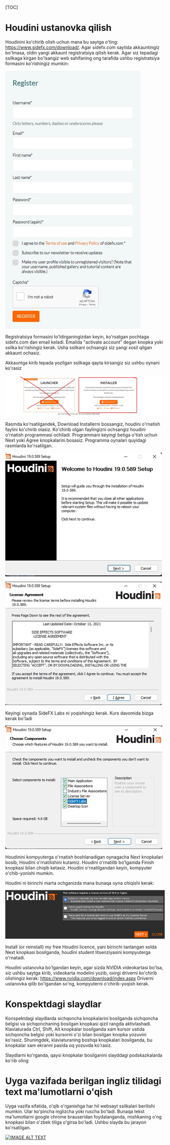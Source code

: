 [TOC]



# Houdini ustanovka qilish

Houdinini ko'chirib olish uchun mana bu saytga o'ting: https://www.sidefx.com/download/. Agar sidefx.com saytida akkauntingiz bo'lmasa, oldin yangi akkaunt registratsiya qilish kerak. Agar siz tepadagi ssilkaga kirgan bo'lsangiz web sahifaning ong tarafida ushbu registratsiya formasini ko'rishingiz mumkin: 

![](images/houdini_registration.jpg)

Registratsiya formasini to'ldirganingizdan keyin, ko'rsatgan pochtaga sidefx.com dan email keladi. Emailda "activate account" degan knopka yoki ssilka ko'rishingiz kerak. Usha ssilkani ochsangiz siz yangi xosil qilgan akkaunt ochasiz. 

Akkauntga kirib tepada yozilgan ssilkaga qayta kirsangiz siz ushbu oynani ko'rasiz

![](images/houdini_download.jpg)

Rasmda ko'rsatilgandek, Download Installerni bossangiz, houdini o'rnatish faylini ko'chirib olasiz. Ko'chirib olgan faylingizni ochsangiz houdini o'rnatish programmasi ochiladi. Programmani keyingi betiga o'tish uchun Next yoki Agree knopkalarini bosasiz. Programma oynalari quyidagi rasmlarda ko'rsatilgan.

![](images/houdini_installer_1.jpg)

![](images/houdini_installer_2.jpg)

Keyingi oynada SideFX Labs ni yoqishingiz kerak. Kurs davomida bizga kerak bo'ladi

![](images/houdini_installer_3.jpg)

Houdinini kompyuterga o'rnatish boshlanadigan oynagacha Next knopkalari bosib, Houdini o'rnatilishini kutamiz. Houdini o'rnatilib bo'lganida Finish knopkasi bilan chiqib ketasiz. Houdini o'rnatilgandan keyin, kompyuter o'chib-yonishi mumkin. 

Houdini ni birinchi marta ochganizda mana bunaqa oyna chiqishi kerak:

![](images/apprentice-license-prompt.png)

Install (or reinstall) my free Houdini licence, yani birinchi tanlangan xolda Next knopkasi bosilganda, houdini student litsenziyasini kompyuterga o'rnatadi.

Houdini ustanovka bo'lgandan keyin, agar sizda NVIDIA videokartasi bo'lsa, siz ushbu saytga kirib, videokarta modelini yozib, oxirgi driverni ko'chirib olishingiz kerak: https://www.nvidia.com/download/index.aspx Driverni ustanovka qilib bo'lgandan so'ng, kompyuterni o'chirib-yoqish kerak. 

# Konspektdagi slaydlar

Konspektdagi slaydlarda sichqoncha knopkalarini bosilganda sichqoncha belgisi va sichqonchaning bosilgan knopkasi qizil rangda aktivlashadi. Klaviaturada Ctrl, Shift, Alt knopkalar bosilganda xam kursor ustida sichqoncha belgisi yoki kursorni o'zi bilan bosilgan knopka yozuvini ko'rasiz. Shuningdek, klaviaturaning boshqa knopkalari bosilganda, bu knopkalar xam ekranni pasida oq yozuvda ko'rasiz. 

Slaydlarni ko'rganda, qaysi knopkalar bosilganini slayddagi podskazkalarda ko'rib oling

# Uyga vazifada berilgan ingliz tilidagi text ma'lumotlarni o'qish

Uyga vazifa sifatida, o'qib o'rganishga har hil websayt ssilkalari berilishi mumkin. Ular ko'pincha inglizcha yoki ruscha bo'ladi. Bunaqa tekst ma'lumotlarni google chrome brauseridan foydalanganda, mishkaning o'ng knopkasi bilan o'zbek tiliga o'girsa bo'ladi. Ushbu slayda bu jarayon ko'rsatilgan. 

[![IMAGE ALT TEXT](http://img.youtube.com/vi/foZ-_qkZYjs/0.jpg)](http://www.youtube.com/watch?v=foZ-_qkZYjs "Video Title")
